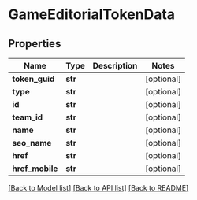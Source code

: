 # GameEditorialTokenData

## Properties
Name | Type | Description | Notes
------------ | ------------- | ------------- | -------------
**token_guid** | **str** |  | [optional] 
**type** | **str** |  | [optional] 
**id** | **str** |  | [optional] 
**team_id** | **str** |  | [optional] 
**name** | **str** |  | [optional] 
**seo_name** | **str** |  | [optional] 
**href** | **str** |  | [optional] 
**href_mobile** | **str** |  | [optional] 

[[Back to Model list]](../README.md#documentation-for-models) [[Back to API list]](../README.md#documentation-for-api-endpoints) [[Back to README]](../README.md)


